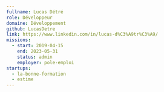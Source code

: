 ```yaml
---
fullname: Lucas Détré
role: Développeur
domaine: Développement
github: LucasDetre
link: https://www.linkedin.com/in/lucas-d%C3%A9tr%C3%A9/
missions:
  - start: 2019-04-15
    end: 2023-05-31
    status: admin
    employer: pole-emploi
startups:
  - la-bonne-formation
  - estime
---
```

